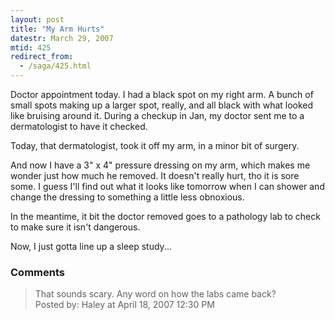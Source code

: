 ```yaml
---
layout: post
title: "My Arm Hurts"
datestr: March 29, 2007
mtid: 425
redirect_from:
  - /saga/425.html
---
```


Doctor appointment today.  I had a black spot on my right arm.  A bunch of small spots making up a larger spot, really, and all black with what looked like bruising around it.  During a checkup in Jan, my doctor  sent me to a dermatologist to have it checked.

Today, that dermatologist, took it off my arm, in a minor bit of surgery.

And now I have a 3" x 4" pressure dressing on my arm, which makes me wonder just how much he removed.  It doesn't really hurt, tho it is sore some.  I guess I'll find out what it looks like tomorrow when I can shower and change the dressing to something a little less obnoxious.

In the meantime, it bit the doctor removed goes to a pathology lab to check to make sure it isn't dangerous.

Now, I just gotta line up a sleep study...

### Comments

<blockquote>
That sounds scary. Any word on how the labs came back?
<div class="post-meta">Posted by: Haley at April 18, 2007 12:30 PM</div> </blockquote>

